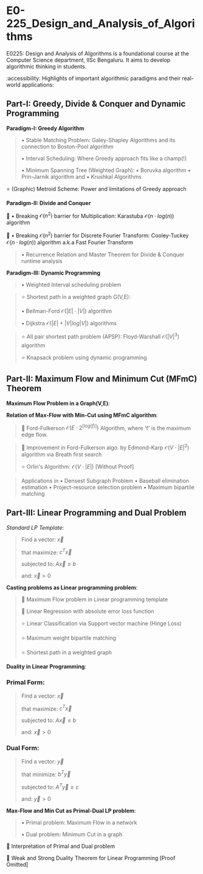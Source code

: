 # E0-225_Design_and_Analysis_of_Algorithms
E0225: Design and Analysis of Algorithms is a foundational course at the Computer Science department, IISc Bengaluru. It aims to develop algorithmic thinking in students.

:accessibility: Highlights of important algorithmic paradigms and their real-world applications:
## Part-I: Greedy, Divide & Conquer and Dynamic Programming
$\textbf{Paradigm-I: Greedy Algorithm}$
> $\bullet$ Stable Matching Problem: Galey-Shapley Algorithms and its connection to Boston-Pool algorithm
> 
> $\bullet$ Interval Scheduling: Where Greedy approach fits like a champ(!)
>
> $\bullet$ Minimum Spanning Tree (Weighted Graph): $\bullet$ Boruvka algorithm $\bullet$ Prin-Jarnik algorithm and $\bullet$ Krushkal Algorithms 

⭐ (Graphic) Metroid Scheme: Power and limitations of Greedy approach

$\textbf{Paradigm-II: Divide and Conquer}$

🎯 $\bullet$ Breaking $\mathcal{O}(n^2)$ barrier for Multiplication: Karastuba $\mathcal{O}(n\cdot log(n))$ algorithm
> 
🎯 $\bullet$ Breaking $\mathcal{O}(n^2)$ barrier for Discrete Fourier Transform: Cooley-Tuckey $\mathcal{O}(n\cdot log(n))$ algorithm a.k.a Fast Fourier Transform

> $\bullet$ Recurrence Relation and Master Theorem for Divide & Conquer runtime analysis

$\textbf{Paradigm-III: Dynamic Programming}$
> $\bullet$ Weighted Interval scheduling problem

> ⭐ Shortest path in a weighted graph G(V,E):
> 
> $\bullet$ Bellman-Ford $\mathcal{O}(|E| \cdot |V|)$ algorithm
> 
> $\bullet$ Dijkstra $\mathcal{O}(|E| + |V|log|V|)$ algorithms

> ⭐ All pair shortest path problem (APSP): Floyd-Warshall $\mathcal{O}(|V|^3)$ algorithm
>
> ⭐ Knapsack problem using dynamic programming

## Part-II: Maximum Flow and Minimum Cut (MFmC) Theorem
$\textbf{Maximum Flow Problem in a Graph(V,E)}:$ 

$\textbf{Relation of Max-Flow with Min-Cut using MFmC algorithm}:$
>
> 🌟 Ford-Fulkerson $\mathcal{O}(E\cdot 2^{[log(f)]})$ Algorithm, where 'f' is the maximum edge flow.

> 🌟 Improvement in Ford-Fulkerson algo. by Edmond-Karp $\mathcal{O}(V\cdot |E|^2)$ algorithm via Breath first search
> 
> ⭐ Orlin's Algorithm: $\mathcal{O}(V\cdot |E|)$ [Without Proof]

> Applications in $\bullet$ Densest Subgraph Problem   $\bullet$ Baseball elimination estimation   $\bullet$ Project-resource selection problem  $\bullet$ Maximum bipartile matching 


## Part-III: Linear Programming and Dual Problem
$Standard\ LP\ Template:$

> Find a vector: $\vec{x}$
> 
> that maximize: $c^T \vec{x}$
> 
> subjected to:  $A\vec{x} \le b$
> 
> and: $\vec{x}> 0$

$\textbf{Casting problems as Linear programming problem}:$
>
> 🌟 Maximum Flow problem in Linear programming template 
>
> 🌟 Linear Regression with absolute error loss function
> 
> ⭐ Linear Classification via Support vector machine (Hinge Loss)
>
> ⭐ Maximum weight bipartile matching
>
> ⭐ Shortest path in a weighted graph

$\textbf{Duality in Linear Programming}:$
### Primal Form:
> Find a vector: $\vec{x}$
> 
> that maximize: $c^T \vec{x}$
> 
> subjected to:  $A\vec{x} \le b$
> 
> and: $\vec{x}> 0$

### Dual Form:
> Find a vector: $\vec{y}$
> 
> that minimize: $b^T \vec{y}$
> 
> subjected to:  $A^{T}\vec{y} \ge c$
> 
> and: $\vec{y}> 0$

$\textbf{Max-Flow and Min Cut as Primal-Dual LP problem}:$
> $\bullet$ Primal problem: Maximum Flow in a network
> 
> $\bullet$ Dual problem: Minimum Cut in a graph 

🎯 Interpretation of Primal and Dual problem

🎯 Weak and Strong Duality Theorem for Linear Programming [Proof Omitted]


